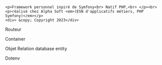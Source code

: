
    <p>Framework personnel inpiré de Symfony<br> Natif PHP,<br> </p><br>
    <p>réalisé chez Alpha Soft <em>(ESN d'applicatifs métiers, PHP Symfony)</em></p>
    <div> &copy; Copyright 2023</div>


Routeur

Container

Objet Relation database entity

Dotenv